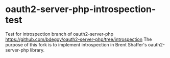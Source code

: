 oauth2-server-php-introspection-test
=================
Test for introspection branch of oauth2-server-php https://github.com/bdegoy/oauth2-server-php/tree/introspection
The purpose of this fork is to implement introspection in Brent Shaffer's oauth2-server-php library.
